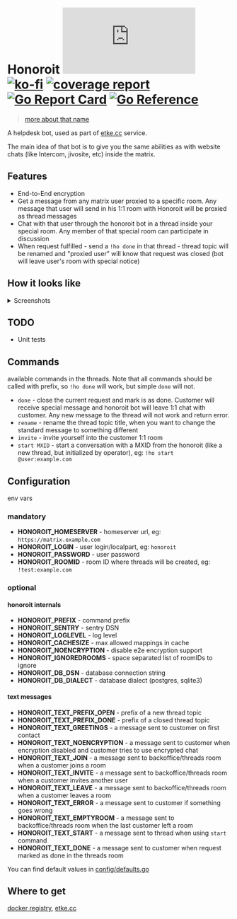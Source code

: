 # Honoroit [![Matrix](https://img.shields.io/matrix/honoroit:etke.cc?logo=matrix&style=for-the-badge)](https://matrix.to/#/#honoroit:etke.cc)[![ko-fi](https://ko-fi.com/img/githubbutton_sm.svg)](https://ko-fi.com/etkecc) [![coverage report](https://gitlab.com/etke.cc/honoroit/badges/main/coverage.svg)](https://gitlab.com/etke.cc/honoroit/-/commits/main) [![Go Report Card](https://goreportcard.com/badge/gitlab.com/etke.cc/honoroit)](https://goreportcard.com/report/gitlab.com/etke.cc/honoroit) [![Go Reference](https://pkg.go.dev/badge/gitlab.com/etke.cc/honoroit.svg)](https://pkg.go.dev/gitlab.com/etke.cc/honoroit)

> [more about that name](https://finalfantasy.fandom.com/wiki/Honoroit_Banlardois)

A helpdesk bot, used as part of [etke.cc](https://etke.cc) service.

The main idea of that bot is to give you the same abilities as with website chats (like Intercom, jivosite, etc) inside the matrix.

## Features

* End-to-End encryption
* Get a message from any matrix user proxied to a specific room. Any message that user will send in his 1:1 room with Honoroit will be proxied as thread messages
* Chat with that user through the honoroit bot in a thread inside your special room. Any member of that special room can participate in discussion
* When request fulfilled - send a `!ho done` in that thread - thread topic will be renamed and "proxied user" will know that request was closed (bot will leave user's room with special notice)

## How it looks like

<details>
<summary>Screenshots</summary>

### Step 1: a matrix user (customer) sends a message to Honoroit bot in direct 1:1 chat

![step 1](contrib/screenshots/1.customer sends a message.png)

### Step 2: a new thread created in the backoffice room

![step 2](contrib/screenshots/2.a new thread created in the backoffice room.png)

### Step 3: operator(-s) chat with customer in that thread

![step 3](contrib/screenshots/3.operators chat with customer in that thread.png)

### Step 4: customer sees that like a direct 1:1 chat with honoroit user

![step 4](contrib/screenshots/4.customer sees that like a direct 1:1 chat with honoroit user.png)

### Step 5: operator closes the request

![step 5](contrib/screenshots/5.operator closes the request.png)

### Step 6: customer receives special message and bot leaves the room

![step 6](contrib/screenshots/6.customer receives special message and bot leaves the room.png)

</details>

## TODO

* Unit tests

## Commands

available commands in the threads. Note that all commands should be called with prefix, so `!ho done` will work, but simple `done` will not.

* `done` - close the current request and mark is as done. Customer will receive special message and honoroit bot will leave 1:1 chat with customer. Any new message to the thread will not work and return error.
* `rename` - rename the thread topic title, when you want to change the standard message to something different
* `invite` - invite yourself into the customer 1:1 room
* `start MXID` - start a conversation with a MXID from the honoroit (like a new thread, but initialized by operator), eg: `!ho start @user:example.com`


## Configuration

env vars

### mandatory

* **HONOROIT_HOMESERVER** - homeserver url, eg: `https://matrix.example.com`
* **HONOROIT_LOGIN** - user login/localpart, eg: `honoroit`
* **HONOROIT_PASSWORD** - user password
* **HONOROIT_ROOMID** - room ID where threads will be created, eg: `!test:example.com`

### optional

#### honoroit internals

* **HONOROIT_PREFIX** - command prefix
* **HONOROIT_SENTRY** - sentry DSN
* **HONOROIT_LOGLEVEL** - log level
* **HONOROIT_CACHESIZE** - max allowed mappings in cache
* **HONOROIT_NOENCRYPTION** - disable e2e encryption support
* **HONOROIT_IGNOREDROOMS** - space separated list of roomIDs to ignore
* **HONOROIT_DB_DSN** - database connection string
* **HONOROIT_DB_DIALECT** - database dialect (postgres, sqlite3)

#### text messages

* **HONOROIT_TEXT_PREFIX_OPEN** - prefix of a new thread topic
* **HONOROIT_TEXT_PREFIX_DONE** - prefix of a closed thread topic
* **HONOROIT_TEXT_GREETINGS** - a message sent to customer on first contact
* **HONOROIT_TEXT_NOENCRYPTION** - a message sent to customer when encryption disabled and customer tries to use encrypted chat
* **HONOROIT_TEXT_JOIN** - a message sent to backoffice/threads room when a customer joins a room
* **HONOROIT_TEXT_INVITE** - a message sent to backoffice/threads room when a customer invites another user
* **HONOROIT_TEXT_LEAVE** - a message sent to backoffice/threads room when a customer leaves a room
* **HONOROIT_TEXT_ERROR** - a message sent to customer if something goes wrong
* **HONOROIT_TEXT_EMPTYROOM** - a message sent to backoffice/threads room when the last customer left a room
* **HONOROIT_TEXT_START** - a message sent to thread when using `start` command
* **HONOROIT_TEXT_DONE** - a message sent to customer when request marked as done in the threads room

You can find default values in [config/defaults.go](config/defaults.go)

## Where to get

[docker registry](https://gitlab.com/etke.cc/honoroit/container_registry), [etke.cc](https://etke.cc)
